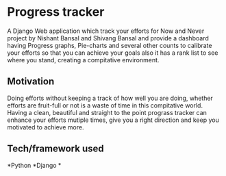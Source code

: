# Progress tracker 
  A Django Web application which track your efforts for Now and Never project by Nishant Bansal and Shivang Bansal and provide a dashboard having Progress graphs, Pie-charts and several other counts to calibrate your efforts so that you can achieve your goals also it has a rank list to see where you stand, creating a compitative environment.  

## Motivation 
  Doing efforts without keeping a track of how well you are doing, whether efforts are fruit-full or not is a waste of time in this compitative world. Having a clean, beautiful and straight to the point prograss tracker can enhance your efforts mutiple times, give you a right direction and keep you motivated to achieve more. 
  
## Tech/framework used
*Python
*Django
*
